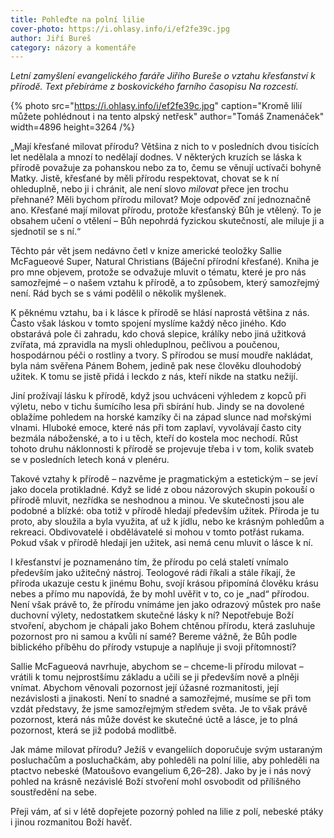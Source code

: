 ```yaml
---
title: Pohleďte na polní lilie
cover-photo: https://i.ohlasy.info/i/ef2fe39c.jpg
author: Jiří Bureš
category: názory a komentáře
---
```


*Letní zamyšlení evangelického faráře Jiřího Bureše o vztahu křesťanství k přírodě. Text přebíráme z boskovického farního časopisu Na rozcestí.* 

{% photo src="https://i.ohlasy.info/i/ef2fe39c.jpg" caption="Kromě lilií můžete pohlédnout i na tento alpský netřesk" author="Tomáš Znamenáček" width=4896 height=3264 /%}

„Mají křesťané milovat přírodu? Většina z nich to v posledních dvou tisících let nedělala a mnozí to nedělají dodnes. V některých kruzích se láska k přírodě považuje za pohanskou nebo za to, čemu se věnují uctívači bohyně Matky. Jistě, křesťané by měli přírodu respektovat, chovat se k ní ohleduplně, nebo ji i chránit, ale není slovo *milovat* přece jen trochu přehnané? Měli bychom přírodu milovat? Moje odpověď zní jednoznačně ano. Křesťané mají milovat přírodu, protože křesťanský Bůh je vtělený. To je obsahem učení o vtělení – Bůh nepohrdá fyzickou skutečností, ale miluje ji a sjednotil se s ní.“

Těchto pár vět jsem nedávno četl v knize americké teoložky Sallie McFagueové Super, Natural Christians (Báječní přírodní křesťané). Kniha je pro mne objevem, protože se odvažuje mluvit o tématu, které je pro nás samozřejmé – o našem vztahu k přírodě, a to způsobem, který samozřejmý není. Rád bych se s vámi podělil o několik myšlenek.

K pěknému vztahu, ba i k lásce k přírodě se hlásí naprostá většina z nás. Často však láskou v tomto spojení myslíme každý něco jiného. Kdo obstarává pole či zahradu, kdo chová slepice, králíky nebo jiná užitková zvířata, má zpravidla na mysli ohleduplnou, pečlivou a poučenou, hospodárnou péči o rostliny a tvory. S přírodou se musí moudře nakládat, byla nám svěřena Pánem Bohem, jedině pak nese člověku dlouhodobý užitek. K tomu se jistě přidá i leckdo z nás, kteří nikde na statku nežijí.

Jiní prožívají lásku k přírodě, když jsou uchváceni výhledem z kopců při výletu, nebo v tichu šumícího lesa při sbírání hub. Jindy se na dovolené oblažíme pohledem na horské kamzíky či na západ slunce nad mořskými vlnami. Hluboké emoce, které nás při tom zaplaví, vyvolávají často city bezmála náboženské, a to i u těch, kteří do kostela moc nechodí. Růst tohoto druhu náklonnosti k přírodě se projevuje třeba i v tom, kolik svateb se v posledních letech koná v plenéru.

Takové vztahy k přírodě – nazvěme je pragmatickým a estetickým – se jeví jako docela protikladné. Když se lidé z obou názorových skupin pokouší o přírodě mluvit, nezřídka se neshodnou a minou. Ve skutečnosti jsou ale podobné a blízké: oba totiž v přírodě hledají především užitek. Příroda je tu proto, aby sloužila a byla využita, ať už k jídlu, nebo ke krásným pohledům a rekreaci. Obdivovatelé i obdělávatelé si mohou v tomto potřást rukama. Pokud však v přírodě hledají jen užitek, asi nemá cenu mluvit o lásce k ní.

I křesťanství je poznamenáno tím, že přírodu po celá staletí vnímalo především jako užitečný nástroj. Teologové rádi říkali a stále říkají, že příroda ukazuje cestu k jinému Bohu, svojí krásou připomíná člověku krásu nebes a přímo mu napovídá, že by mohl uvěřit v to, co je „nad“ přírodou. Není však právě to, že přírodu vnímáme jen jako odrazový můstek pro naše duchovní výlety, nedostatkem skutečné lásky k ní? Nepotřebuje Boží stvoření, abychom je chápali jako Bohem chtěnou přírodu, která zasluhuje pozornost pro ni samou a kvůli ní samé? Bereme vážně, že Bůh podle biblického příběhu do přírody vstupuje a naplňuje ji svoji přítomností?

Sallie McFagueová navrhuje, abychom se – chceme-li přírodu milovat – vrátili k tomu nejprostšímu základu a učili se ji především nově a plněji vnímat. Abychom věnovali pozornost její úžasné rozmanitosti, její nezávislosti a jinakosti. Není to snadné a samozřejmé, musíme se při tom vzdát představy, že jsme samozřejmým středem světa. Je to však právě pozornost, která nás může dovést ke skutečné úctě a lásce, je to plná pozornost, která se již podobá modlitbě.

Jak máme milovat přírodu? Ježíš v evangeliích doporučuje svým ustaraným posluchačům a posluchačkám, aby pohleděli na polní lilie, aby pohleděli na ptactvo nebeské (Matoušovo evangelium 6,26–28). Jako by je i nás nový pohled na krásně nezávislé Boží stvoření mohl osvobodit od přílišného soustředění na sebe.

Přeji vám, ať si v létě dopřejete pozorný pohled na lilie z polí, nebeské ptáky i jinou rozmanitou Boží havěť.